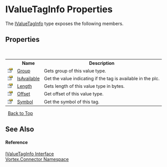 # IValueTagInfo Properties
 

The <a href="T_Vortex_Connector_IValueTagInfo.md">IValueTagInfo</a> type exposes the following members.


## Properties
&nbsp;<table><tr><th></th><th>Name</th><th>Description</th></tr><tr><td>![Public property](media/pubproperty.gif "Public property")</td><td><a href="P_Vortex_Connector_IValueTagInfo_Group.md">Group</a></td><td>
Gets group of this value type.</td></tr><tr><td>![Public property](media/pubproperty.gif "Public property")</td><td><a href="P_Vortex_Connector_IValueTagInfo_IsAvailable.md">IsAvailable</a></td><td>
Get the value indicating if the tag is available in the plc.</td></tr><tr><td>![Public property](media/pubproperty.gif "Public property")</td><td><a href="P_Vortex_Connector_IValueTagInfo_Length.md">Length</a></td><td>
Gets length of this value type in bytes.</td></tr><tr><td>![Public property](media/pubproperty.gif "Public property")</td><td><a href="P_Vortex_Connector_IValueTagInfo_Offset.md">Offset</a></td><td>
Get offset of this value type.</td></tr><tr><td>![Public property](media/pubproperty.gif "Public property")</td><td><a href="P_Vortex_Connector_IValueTagInfo_Symbol.md">Symbol</a></td><td>
Get the symbol of this tag.</td></tr></table>&nbsp;
<a href="#ivaluetaginfo-properties">Back to Top</a>

## See Also


#### Reference
<a href="T_Vortex_Connector_IValueTagInfo.md">IValueTagInfo Interface</a><br /><a href="N_Vortex_Connector.md">Vortex.Connector Namespace</a><br />